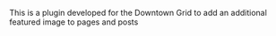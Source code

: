 This is a plugin developed for the Downtown Grid to add an additional featured image to pages and posts
